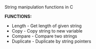 String manipulation functions in C  


**FUNCTIONS:**
* Length - Get length of given string
* Copy - Copy string to new variable
* Compare - Compare two strings
* Duplicate - Duplicate by string pointers

